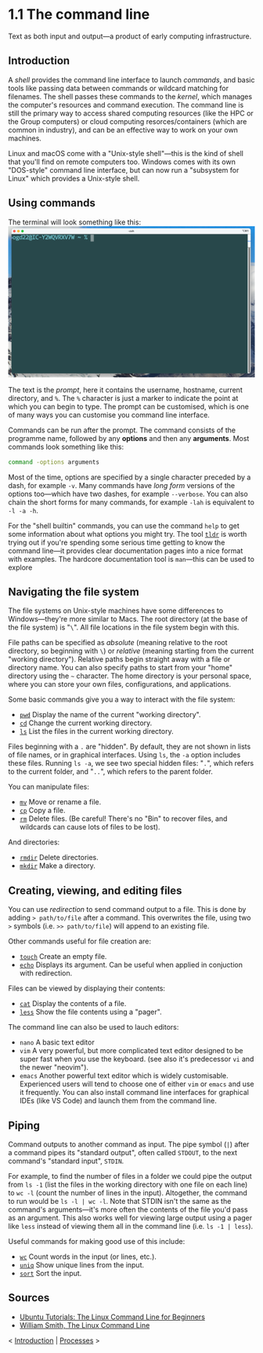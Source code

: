 # 1.1 The command line
Text as both input and output—a product of early computing infrastructure.

## Introduction
A *shell* provides the command line interface to launch *commands*, and basic tools like passing data between commands or wildcard matching for filenames.
The shell passes these commands to the *kernel*, which manages the computer's resources and command execution.
The command line is still the primary way to access shared computing resources (like the HPC or the Group computers) or cloud computing resorces/containers (which are common in industry), and can be an effective way to work on your own machines.

Linux and macOS come with a "Unix-style shell"—this is the kind of shell that you'll find on remote computers too.
Windows comes with its own "DOS-style" command line interface, but can now run a "subsystem for Linux" which provides a Unix-style shell.

## Using commands
The terminal will look something like this:
![An empty prompt](./img/empty_prompt.png)

The text is the *prompt*, here it contains the username, hostname, current directory, and `%`.
The `%` character is just a marker to indicate the point at which you can begin to type.
The prompt can be customised, which is one of many ways you can customise you command line interface.

Commands can be run after the prompt.
The command consists of the programme name, followed by any **options** and then any **arguments**.
Most commands look something like this:
```bash
command -options arguments
```

Most of the time, options are specified by a single character preceded by a dash, for example `-v`.
Many commands have *long form* versions of the options too—which have two dashes, for example `--verbose`.
You can also chain the short forms for many commands, for example `-lah` is equivalent to `-l -a -h`.

For the "shell builtin" commands, you can use the command `help` to get some information about what options you might try.
The tool [`tldr`](https://tldr.sh/) is worth trying out if you're spending some serious time getting to know the command line—it provides clear documentation pages into a nice format with examples.
The hardcore documentation tool is `man`—this can be used to explore

## Navigating the file system
The file systems on Unix-style machines have some differences to Windows—they're more similar to Macs.
The root directory (at the base of the file system) is "`\`".
All file locations in the file system begin with this.

File paths can be specified as *absolute* (meaning relative to the root directory, so beginning with `\`) or *relative* (meaning starting from the current "working directory").
Relative paths begin straight away with a file or directory name.
You can also specify paths to start from your "home" directory using the `~` character.
The home directory is your personal space, where you can store your own files, configurations, and applications.


Some basic commands give you a way to interact with the file system:
- [`pwd`](https://tldr.inbrowser.app/pages/common/pwd) Display the name of the current "working directory".
- [`cd`](https://tldr.inbrowser.app/pages/common/cd) Change the current working directory.
- [`ls`](https://tldr.inbrowser.app/pages/common/ls) List the files in the current working directory.

Files beginning with a `.` are "hidden".
By default, they are not shown in lists of file names, or in graphical interfaces.
Using `ls`, the `-a` option includes these files.
Running `ls -a`, we see two special hidden files: "`.`", which refers to the current folder, and "`..`", which refers to the parent folder.

You can manipulate files:
- [`mv`](https://tldr.inbrowser.app/pages/common/mv) Move or rename a file.
- [`cp`](https://tldr.inbrowser.app/pages/common/cp) Copy a file.
- [`rm`](https://tldr.inbrowser.app/pages/common/rm) Delete files. (Be careful! There's no "Bin" to recover files, and wildcards can cause lots of files to be lost).

And directories:
- [`rmdir`](https://tldr.inbrowser.app/pages/common/rmdir) Delete directories.
- [`mkdir`](https://tldr.inbrowser.app/pages/common/mkdir) Make a directory.

## Creating, viewing, and editing files
You can use *redirection* to send command output to a file.
This is done by adding `> path/to/file` after a command.
This overwrites the file, using two `>` symbols (i.e. `>> path/to/file`) will append to an existing file.

Other commands useful for file creation are:
- [`touch`](https://tldr.inbrowser.app/pages/common/touch) Create an empty file.
- [`echo`](https://tldr.inbrowser.app/pages/common/echo) Displays its argument. Can be useful when applied in conjuction with redirection.

Files can be viewed by displaying their contents:
- [`cat`](https://tldr.inbrowser.app/pages/common/cat) Display the contents of a file.
- [`less`](https://tldr.inbrowser.app/pages/common/less) Show the file contents using a "pager".

The command line can also be used to lauch editors:
- `nano` A basic text editor
- `vim` A very powerful, but more complicated text editor designed to be super fast when you use the keyboard. (see also it's predecessor `vi` and the newer "neovim").
- `emacs` Another powerful text editor which is widely customisable.
Experienced users will tend to choose one of either `vim` or `emacs` and use it frequently.
You can also install command line interfaces for graphical IDEs (like VS Code) and launch them from the command line.

## Piping
Command outputs to another command as input.
The pipe symbol (`|`) after a command pipes its "standard output", often called `STDOUT`, to the next command's "standard input", `STDIN`.

For example, to find the number of files in a folder we could pipe the output from `ls -1` (list the files in the working directory with one file on each line) to `wc -l` (count the number of lines in the input).
Altogether, the command to run would be `ls -l | wc -l`.
Note that STDIN isn't the same as the command's arguments—it's more often the contents of the file you'd pass as an argument.
This also works well for viewing large output using a pager like `less` instead of viewing them all in the command line (i.e. `ls -1 | less`).

Useful commands for making good use of this include:
- [`wc`](https://tldr.inbrowser.app/pages/common/wc) Count words in the input (or lines, etc.).
- [`uniq`](https://tldr.inbrowser.app/pages/common/uniq) Show unique lines from the input.
- [`sort`](https://tldr.inbrowser.app/pages/common/sort) Sort the input.

## Sources
- [Ubuntu Tutorials: The Linux Command Line for Beginners](https://ubuntu.com/tutorials/command-line-for-beginners)
- [William Smith, The Linux Command Line](https://linuxcommand.org/tlcl.php)


< [Introduction](./README.md) | [Processes](./1_2_Processes.md) >
